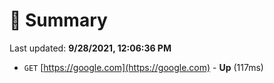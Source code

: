 # 📖 Summary
Last updated: **9/28/2021, 12:06:36 PM**

- `GET` [https://google.com](https://google.com) - **Up** (117ms)
